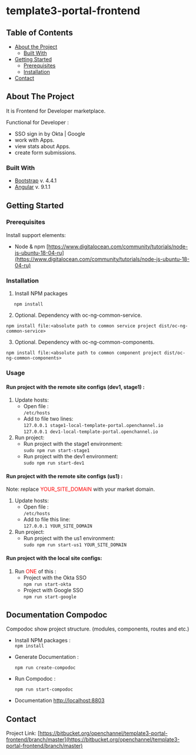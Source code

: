 # template3-portal-frontend

<!-- TABLE OF CONTENTS -->
## Table of Contents

* [About the Project](#about-the-project)
  * [Built With](#built-with)
* [Getting Started](#getting-started)
  * [Prerequisites](#prerequisites)
  * [Installation](#installation)
* [Contact](#contact)

<!-- ABOUT THE PROJECT -->
## About The Project

It is Frontend for Developer marketplace.

Functional for Developer :
 - SSO sign in by Okta | Google
 - work with Apps.
 - view stats about Apps.
 - create form submissions.

### Built With
* [Bootstrap](https://getbootstrap.com) v. 4.4.1
* [Angular](https://angular.io) v. 9.1.1

<!-- GETTING STARTED -->
## Getting Started

### Prerequisites

Install support elements: <br>
   * Node & npm [https://www.digitalocean.com/community/tutorials/node-js-ubuntu-18-04-ru](https://www.digitalocean.com/community/tutorials/node-js-ubuntu-18-04-ru)
   
### Installation

1. Install NPM packages
```
   npm install
```

2. Optional. Dependency with oc-ng-common-service.
```
npm install file:<absolute path to common service project dist/oc-ng-common-service>
```

3. Optional. Dependency with oc-ng-common-components.
```
npm install file:<absolute path to common component project dist/oc-ng-common-components>
```

<!-- USAGE EXAMPLES -->
### Usage

####  Run project with the remote site configs (dev1, stage1) :
1. Update hosts:
   * Open file :<br>
    ```/etc/hosts```
   * Add to file two lines:<br>
     ``
     127.0.0.1 stage1-local-template-portal.openchannel.io
     ``<br>
     ``
     127.0.0.1 dev1-local-template-portal.openchannel.io
     ``
2. Run project:
   * Run project with the stage1 environment:<br>
   ``
   sudo npm run start-stage1
   ``
   * Run project with the dev1 environment:<br>
   ``
   sudo npm run start-dev1
   ``
####  Run project with the remote site configs (us1) :
Note: replace  <font color="red">YOUR_SITE_DOMAIN</font> with your market domain.

1. Update hosts:
   * Open file :<br>
    ```/etc/hosts```
   * Add to file this line:<br>
     ``
     127.0.0.1 YOUR_SITE_DOMAIN
     ``
2. Run project:
   * Run project with the us1 environment:<br>
   ``
   sudo npm run start-us1 YOUR_SITE_DOMAIN
   ``

#### Run project with the local site configs:

1. Run <font color="red">ONE</font> of this :
    * Project with the Okta SSO <br>
       ``npm run start-okta``
    * Project with Google SSO <br>
      ``npm run start-google``

## Documentation Compodoc
Compodoc show project structure. (modules, components, routes and etc.)

* Install NPM packages :<br>
  ``npm install``

* Generate Documentation :<br>

  ``npm run create-compodoc``

* Run Compodoc :<br>

  ``npm run start-compodoc``
  
* Documentation [http://localhost:8803](http://localhost:8803)

## Contact

Project Link: [https://bitbucket.org/openchannel/template3-portal-frontend/branch/master](https://bitbucket.org/openchannel/template3-portal-frontend/branch/master)

